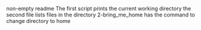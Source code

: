 non-empty readme
The first script prints the current working directory
the second file  lists files in the directory
2-bring_me_home has the command to change directory to home
